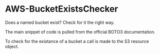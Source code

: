 # AWS-BucketExistsChecker
Does a named bucket exist? Check for it the right way.

The main snippet of code is pulled from the official BOTO3 documentation.

To check for the existance of a bucket a call is made to the S3 resource object.

